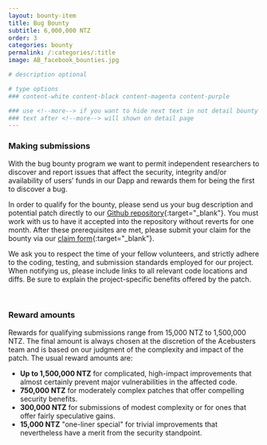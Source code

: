 ```yaml
---
layout: bounty-item
title: Bug Bounty
subtitle: 6,000,000 NTZ
order: 3
categories: bounty
permalink: /:categories/:title
image: AB_facebook_bounties.jpg

# description optional

# type options
### content-white content-black content-magenta content-purple

### use <!--more--> if you want to hide next text in not detail bounty page
### text after <!--more--> will shown on detail page
---
```


### Making submissions

With the bug bounty program we want to permit independent researchers to discover and report issues that affect the security, integrity and/or availability of users’ funds in our Dapp and rewards them for being the first to discover a bug.

In order to qualify for the bounty, please send us your bug description and potential patch directly to our [Github repository](https://github.com/acebusters/bounty){:target="_blank"}. You must work with us to have it accepted into the repository without reverts for one month. After these prerequisites are met, please submit your claim for the bounty via our [claim form](https://goo.gl/forms/vTcIG80BmGYaKoJ53){:target="_blank"}.

We ask you to respect the time of your fellow volunteers, and strictly adhere to the coding, testing, and submission standards employed for our project. When notifying us, please include links to all relevant code locations and diffs. Be sure to explain the project-specific benefits offered by the patch.

<br>

### Reward amounts

Rewards for qualifying submissions range from 15,000 NTZ to 1,500,000 NTZ. The final amount is always chosen at the discretion of the Acebusters team and is based on our judgment of the complexity and impact of the patch. The usual reward amounts are:

* **Up to 1,500,000 NTZ** for complicated, high-impact improvements that almost certainly prevent major vulnerabilities in the affected code.
* **750,000 NTZ** for moderately complex patches that offer compelling security benefits.
* **300,000 NTZ** for submissions of modest complexity or for ones that offer fairly speculative gains.
* **15,000 NTZ** "one-liner special" for trivial improvements that nevertheless have a merit from the security standpoint.